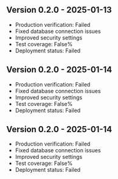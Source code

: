 
## Version 0.2.0 - 2025-01-13
- Production verification: Failed
- Fixed database connection issues
- Improved security settings
- Test coverage: False%
- Deployment status: Failed

## Version 0.2.0 - 2025-01-14
- Production verification: Failed
- Fixed database connection issues
- Improved security settings
- Test coverage: False%
- Deployment status: Failed

## Version 0.2.0 - 2025-01-14
- Production verification: Failed
- Fixed database connection issues
- Improved security settings
- Test coverage: False%
- Deployment status: Failed
